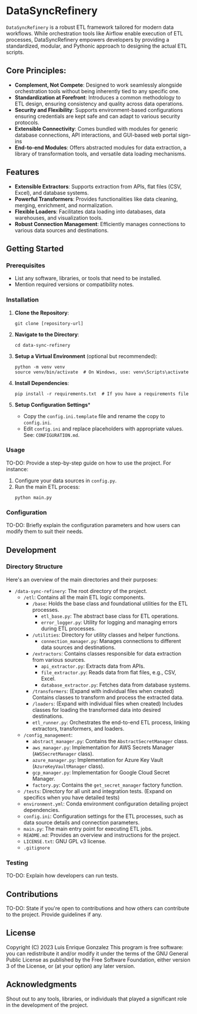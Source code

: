 # DataSyncRefinery

`DataSyncRefinery` is a robust ETL framework tailored for modern data workflows. While orchestration tools like Airflow enable execution of ETL processes, DataSyncRefinery empowers developers by providing a standardized, modular, and Pythonic approach to designing the actual ETL scripts.

## Core Principles:
- **Complement, Not Compete**: Designed to work seamlessly alongside orchestration tools without being inherently tied to any specific one.
- **Standardization at Forefront**: Introduces a common methodology to ETL design, ensuring consistency and quality across data operations.
- **Security and Flexibility**: Supports environment-based configurations ensuring credentials are kept safe and can adapt to various security protocols.
- **Extensible Connectivity**: Comes bundled with modules for generic database connections, API interactions, and GUI-based web portal sign-ins
- **End-to-end Modules**: Offers abstracted modules for data extraction, a library of transformation tools, and versatile data loading mechanisms.

## Features

- **Extensible Extractors**: Supports extraction from APIs, flat files (CSV, Excel), and database systems.
- **Powerful Transformers**: Provides functionalities like data cleaning, merging, enrichment, and normalization.
- **Flexible Loaders**: Facilitates data loading into databases, data warehouses, and visualization tools.
- **Robust Connection Management**: Efficiently manages connections to various data sources and destinations.

## Getting Started

### Prerequisites

- List any software, libraries, or tools that need to be installed.
- Mention required versions or compatibility notes.

### Installation

1. **Clone the Repository**:
    ```
    git clone [repository-url]
    ```

2. **Navigate to the Directory**:
    ```
    cd data-sync-refinery
    ```

3. **Setup a Virtual Environment** (optional but recommended):
    ```
    python -m venv venv
    source venv/bin/activate  # On Windows, use: venv\Scripts\activate
    ```

4. **Install Dependencies**:
    ```
    pip install -r requirements.txt  # If you have a requirements file
    ``````

5. **Setup Configuration Settings***
   
   - Copy the `config.ini.template` file and rename the copy to `config.ini`.
   - Edit `config.ini` and replace placeholders with appropriate values. See: `CONFIGURATION.md`.

### Usage

TO-DO: Provide a step-by-step guide on how to use the project. For instance:

1. Configure your data sources in `config.py`.
2. Run the main ETL process:
    ```
    python main.py
    ```

### Configuration

TO-DO: Briefly explain the configuration parameters and how users can modify them to suit their needs.

## Development

### Directory Structure

Here's an overview of the main directories and their purposes:

- `/data-sync-refinery`: The root directory of the project.
    - `/etl`: Contains all the main ETL logic components.
        - `/base`: Holds the base class and foundational utilities for the ETL processes.
            - `etl_base.py`: The abstract base class for ETL operations.
            - `error_logger.py`: Utility for logging and managing errors during ETL processes.
        - `/utilities`: Directory for utility classes and helper functions.
            - `connection_manager.py`: Manages connections to different data sources and destinations.
        - `/extractors`: Contains classes responsible for data extraction from various sources.
            - `api_extractor.py`: Extracts data from APIs.
            - `file_extractor.py`: Reads data from flat files, e.g., CSV, Excel.
            - `database_extractor.py`: Fetches data from database systems.
        - `/transformers`: (Expand with individual files when created) Contains classes to transform and process the extracted data.
        - `/loaders`: (Expand with individual files when created) Includes classes for loading the transformed data into desired destinations.
        - `etl_runner.py`: Orchestrates the end-to-end ETL process, linking extractors, transformers, and loaders.
    - `/config_management`:
        - `abstract_manager.py`: Contains the `AbstractSecretManager` class.
        - `aws_manager.py`: Implementation for AWS Secrets Manager (`AWSSecretManager` class).
        - `azure_manager.py`: Implementation for Azure Key Vault (`AzureKeyVaultManager` class).
        - `gcp_manager.py`: Implementation for Google Cloud Secret Manager.
        - `factory.py`: Contains the `get_secret_manager` factory function.
    - `/tests`: Directory for all unit and integration tests. (Expand on specifics when you have detailed tests)
    - `environment.yml`: Conda environment configuration detailing project dependencies.
    - `config.ini`: Configuration settings for the ETL processes, such as data source details and connection parameters.
    - `main.py`: The main entry point for executing ETL jobs.
    - `README.md`: Provides an overview and instructions for the project.
    - `LICENSE.txt`: GNU GPL v3 license.
    - `.gitignore` 

### Testing

TO-DO: Explain how developers can run tests.

## Contributions

TO-DO: State if you're open to contributions and how others can contribute to the project. Provide guidelines if any.

## License

Copyright (C) 2023 Luis Enrique Gonzalez
This program is free software: you can redistribute it and/or modify
it under the terms of the GNU General Public License as published by
the Free Software Foundation, either version 3 of the License, or
(at your option) any later version.

## Acknowledgments

Shout out to any tools, libraries, or individuals that played a significant role in the development of the project.
